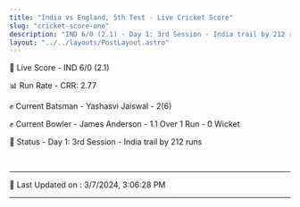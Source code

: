 ```yaml
---
title: "India vs England, 5th Test - Live Cricket Score"
slug: "cricket-score-one"
description: "IND 6/0 (2.1) - Day 1: 3rd Session - India trail by 212 runs."
layout: "../../layouts/PostLayout.astro"
---
```


🔴 Live Score - IND 6/0 (2.1)  

📊 Run Rate - CRR: 2.77  

✊ Current Batsman - Yashasvi Jaiswal - 2(6)  

✊ Current Bowler - James Anderson - 1.1 Over 1 Run - 0 Wicket  

📑 Status - Day 1: 3rd Session - India trail by 212 runs

<br />

***

📝 Last Updated on : 3/7/2024, 3:06:28 PM

***

